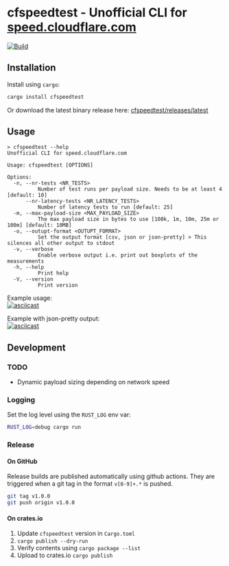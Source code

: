 # cfspeedtest - Unofficial CLI for [speed.cloudflare.com](https://speed.cloudflare.com)
[![Build](https://github.com/code-inflation/cfspeedtest/actions/workflows/CI.yml/badge.svg?branch=master)](https://github.com/code-inflation/cfspeedtest/actions/workflow[![CI](https://github.com/code-inflation/cfspeedtest/actions/workflows/CI.yml/badge.svg)](https://github.com/code-inflation/cfspeedtest/actions/workflows/CI.yml)s/CI.yml)

## Installation
Install using `cargo`:
```sh
cargo install cfspeedtest
```

Or download the latest binary release here: [cfspeedtest/releases/latest](https://github.com/code-inflation/cfspeedtest/releases/latest)

## Usage
```
> cfspeedtest --help
Unofficial CLI for speed.cloudflare.com

Usage: cfspeedtest [OPTIONS]

Options:
  -n, --nr-tests <NR_TESTS>
          Number of test runs per payload size. Needs to be at least 4 [default: 10]
      --nr-latency-tests <NR_LATENCY_TESTS>
          Number of latency tests to run [default: 25]
  -m, --max-payload-size <MAX_PAYLOAD_SIZE>
          The max payload size in bytes to use [100k, 1m, 10m, 25m or 100m] [default: 10MB]
  -o, --outupt-format <OUTUPT_FORMAT>
          Set the output format [csv, json or json-pretty] > This silences all other output to stdout
  -v, --verbose
          Enable verbose output i.e. print out boxplots of the measurements
  -h, --help
          Print help
  -V, --version
          Print version
```

Example usage:  
[![asciicast](https://asciinema.org/a/Moun5mFB1sm1VFkkFljG9UGyz.svg)](https://asciinema.org/a/Moun5mFB1sm1VFkkFljG9UGyz)

Example with json-pretty output:  
[![asciicast](https://asciinema.org/a/P6IUAADtaCq3bT18GbYVHmksA.svg)](https://asciinema.org/a/P6IUAADtaCq3bT18GbYVHmksA)


## Development
### TODO
- Dynamic payload sizing depending on network speed

### Logging
Set the log level using the `RUST_LOG` env var:  
```sh
RUST_LOG=debug cargo run
```
### Release
#### On GitHub
Release builds are published automatically using github actions. They are triggered when a git tag in the format `v[0-9]+.*` is pushed.
```sh
git tag v1.0.0
git push origin v1.0.0
```
#### On crates.io
1. Update `cfspeedtest` version in `Cargo.toml`
2. `cargo publish --dry-run`
3. Verify contents using `cargo package --list`
4. Upload to crates.io `cargo publish`
